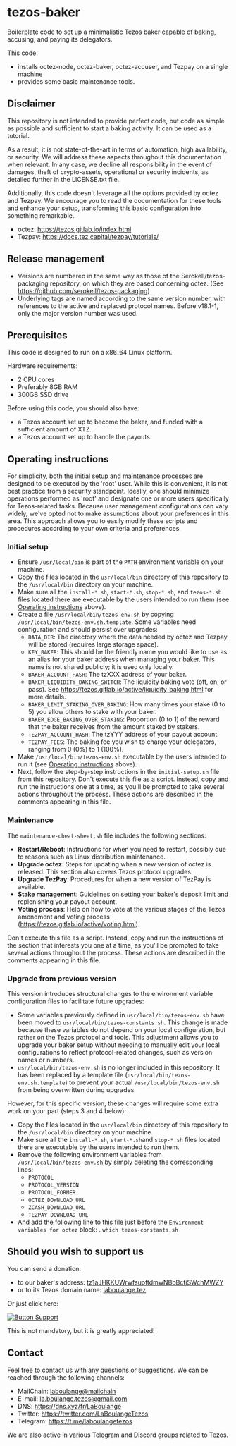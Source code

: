 # tezos-baker
Boilerplate code to set up a minimalistic Tezos baker capable of baking, accusing, and paying its delegators.

This code:
- installs octez-node, octez-baker, octez-accuser, and Tezpay on a single machine
- provides some basic maintenance tools.


## Disclaimer

This repository is not intended to provide perfect code, but code as simple as possible and sufficient to start a baking activity. It can be used as a tutorial.

As a result, it is not state-of-the-art in terms of automation, high availability, or security. We will address these aspects throughout this documentation when relevant. In any case, we decline all responsibility in the event of damages, theft of crypto-assets, operational or security incidents, as detailed further in the LICENSE.txt file.

Additionally, this code doesn't leverage all the options provided by octez and Tezpay. We encourage you to read the documentation for these tools and enhance your setup, transforming this basic configuration into something remarkable.
- octez: https://tezos.gitlab.io/index.html
- Tezpay: https://docs.tez.capital/tezpay/tutorials/ 


## Release management

- Versions are numbered in the same way as those of the Serokell/tezos-packaging repository, on which they are based concerning octez. (See https://github.com/serokell/tezos-packaging)
- Underlying tags are named according to the same version number, with references to the active and replaced protocol names. Before v18.1-1, only the major version number was used.


## Prerequisites

This code is designed to run on a x86_64 Linux platform.

Hardware requirements:
- 2 CPU cores
- Preferably 8GB RAM
- 300GB SSD drive

Before using this code, you should also have:
- a Tezos account set up to become the baker, and funded with a sufficient amount of XTZ.
- a Tezos account set up to handle the payouts.


## Operating instructions

For simplicity, both the initial setup and maintenance processes are designed to be executed by the 'root' user. While this is convenient, it is not best practice from a security standpoint. Ideally, one should minimize operations performed as 'root' and designate one or more users specifically for Tezos-related tasks. Because user management configurations can vary widely, we've opted not to make assumptions about your preferences in this area. This approach allows you to easily modify these scripts and procedures according to your own criteria and preferences.


### Initial setup

- Ensure `/usr/local/bin` is part of the `PATH` environment variable on your machine.
- Copy the files located in the `usr/local/bin` directory of this repository to the `/usr/local/bin` directory on your machine.
- Make sure all the `install-*.sh`, `start-*.sh`, `stop-*.sh`, and `tezos-*.sh` files located there are executable by the users intended to run them (see [Operating instructions](#operating-instructions) above).
- Create a file `/usr/local/bin/tezos-env.sh` by copying `/usr/local/bin/tezos-env.sh.template`. Some variables need configuration and should persist over upgrades:
    - `DATA_DIR`: The directory where the data needed by octez and Tezpay will be stored (requires large storage space).
    - `KEY_BAKER`: This should be the friendly name you would like to use as an alias for your baker address when managing your baker. This name is not shared publicly; it is used only locally.
    - `BAKER_ACCOUNT_HASH`: The tzXXX address of your baker.
    - `BAKER_LIQUIDITY_BAKING_SWITCH`: The liquidity baking vote (off, on, or pass). See https://tezos.gitlab.io/active/liquidity_baking.html for more details.
    - `BAKER_LIMIT_STAKING_OVER_BAKING`: How many times your stake (0 to 5) you allow others to stake with your baker.
    - `BAKER_EDGE_BAKING_OVER_STAKING`: Proportion (0 to 1) of the reward that the baker receives from the amount staked by stakers.
    - `TEZPAY_ACCOUNT_HASH`: The tzYYY address of your payout account.
    - `TEZPAY_FEES`: The baking fee you wish to charge your delegators, ranging from 0 (0%) to 1 (100%).
- Make `/usr/local/bin/tezos-env.sh` executable by the users intended to run it (see [Operating instructions](#operating-instructions) above).
- Next, follow the step-by-step instructions in the `initial-setup.sh` file from this repository. Don't execute this file as a script. Instead, copy and run the instructions one at a time, as you'll be prompted to take several actions throughout the process. These actions are described in the comments appearing in this file.


### Maintenance

The `maintenance-cheat-sheet.sh` file includes the following sections:
- **Restart/Reboot**: Instructions for when you need to restart, possibly due to reasons such as Linux distribution maintenance.
- **Upgrade octez**: Steps for updating when a new version of octez is released. This section also covers Tezos protocol upgrades.
- **Upgrade TezPay**: Procedures for when a new version of TezPay is available.
- **Stake management**: Guidelines on setting your baker's deposit limit and replenishing your payout account.
- **Voting process**: Help on how to vote at the various stages of the Tezos amendment and voting process (https://tezos.gitlab.io/active/voting.html).

Don't execute this file as a script. Instead, copy and run the instructions of the section that interests you one at a time, as you'll be prompted to take several actions throughout the process. These actions are described in the comments appearing in this file.


### Upgrade from previous version
This version introduces structural changes to the environment variable configuration files to facilitate future upgrades: 
- Some variables previously defined in `usr/local/bin/tezos-env.sh` have been moved to `usr/local/bin/tezos-constants.sh`. This change is made because these variables do not depend on your local configuration, but rather on the Tezos protocol and tools. This adjustment allows you to upgrade your baker setup without needing to manually edit your local configurations to reflect protocol-related changes, such as version names or numbers.
- `usr/local/bin/tezos-env.sh` is no longer included in this repository. It has been replaced by a template file (`usr/local/bin/tezos-env.sh.template`) to prevent your actual `/usr/local/bin/tezos-env.sh` from being overwritten during upgrades.

However, for this specific version, these changes will require some extra work on your part (steps 3 and 4 below):
- Copy the files located in the `usr/local/bin` directory of this repository to the `/usr/local/bin` directory on your machine.
- Make sure all the `install-*.sh`, `start-*.sh`and `stop-*.sh` files located there are executable by the users intended to run them.
- Remove the following environment variables from `/usr/local/bin/tezos-env.sh` by simply deleting the corresponding lines:
    - `PROTOCOL`
    - `PROTOCOL_VERSION`
    - `PROTOCOL_FORMER`
    - `OCTEZ_DOWNLOAD_URL`
    - `ZCASH_DOWNLOAD_URL`
    - `TEZPAY_DOWNLOAD_URL`
- And add the following line to this file just before the `Environment variables for octez` block:
    . `which tezos-constants.sh`


## Should you wish to support us

You can send a donation:
- to our baker's address: [tz1aJHKKUWrwfsuoftdmwNBbBctjSWchMWZY](https://tzkt.io/tz1aJHKKUWrwfsuoftdmwNBbBctjSWchMWZY/schedule)
- or to its Tezos domain name: [laboulange.tez](https://tzkt.io/laboulange.tez/schedule)

Or just click here: 

[![Button Support]][Link Support] 

This is not mandatory, but it is greatly appreciated!

[Button Support]: https://img.shields.io/badge/Support_La_Boulange!_(5_XTZ)-007bff?style=for-the-badge
[Link Support]: https://tezos-share.stroep.nl/?id=tfLn0 'Support La Boulange (5 XTZ)'

## Contact

Feel free to contact us with any questions or suggestions. We can be reached through the following channels:
- MailChain: [laboulange@mailchain](https://app.mailchain.com/)
- E-mail: la.boulange.tezos@gmail.com
- DNS: https://dns.xyz/fr/LaBoulange
- Twitter: https://twitter.com/LaBoulangeTezos
- Telegram: https://t.me/laboulangetezos

We are also active in various Telegram and Discord groups related to Tezos.
